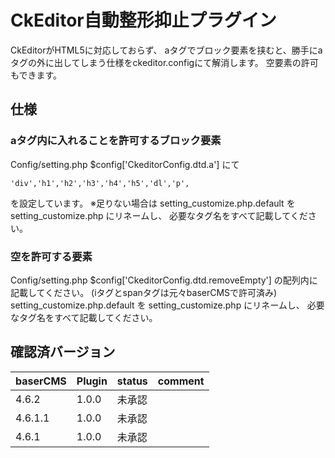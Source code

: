 # CkEditor自動整形抑止プラグイン

CkEditorがHTML5に対応しておらず、
aタグでブロック要素を挟むと、勝手にaタグの外に出してしまう仕様をckeditor.configにて解消します。
空要素の許可もできます。

## 仕様

### aタグ内に入れることを許可するブロック要素
Config/setting.php
$config['CkeditorConfig.dtd.a'] にて
```
'div','h1','h2','h3','h4','h5','dl','p',
```
を設定しています。
※足りない場合は setting_customize.php.default を setting_customize.php にリネームし、
必要なタグ名をすべて記載してください。

### 空を許可する要素

Config/setting.php
$config['CkeditorConfig.dtd.removeEmpty'] の配列内に記載してください。
(iタグとspanタグは元々baserCMSで許可済み)
setting_customize.php.default を setting_customize.php にリネームし、
必要なタグ名をすべて記載してください。

## 確認済バージョン

|baserCMS|Plugin|status|comment|
|:--|:--|:--|:--|
|4.6.2|1.0.0|未承認||
|4.6.1.1|1.0.0|未承認||
|4.6.1|1.0.0|未承認||

